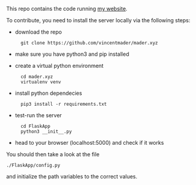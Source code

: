This repo contains the code running [my website](mader.xyz).

To contribute, you need to install the server locally via the following steps:

- download the repo

        git clone https://github.com/vincentmader/mader.xyz

- make sure you have python3 and pip installed

- create a virtual python environment 

        cd mader.xyz
        virtualenv venv

- install python dependecies

        pip3 install -r requirements.txt

- test-run the server

        cd FlaskApp
        python3 __init__.py

- head to your browser (localhost:5000) and check if it works

You should then take a look at the file

    ./FlaskApp/config.py
    
and initialize the path variables to the correct values.

